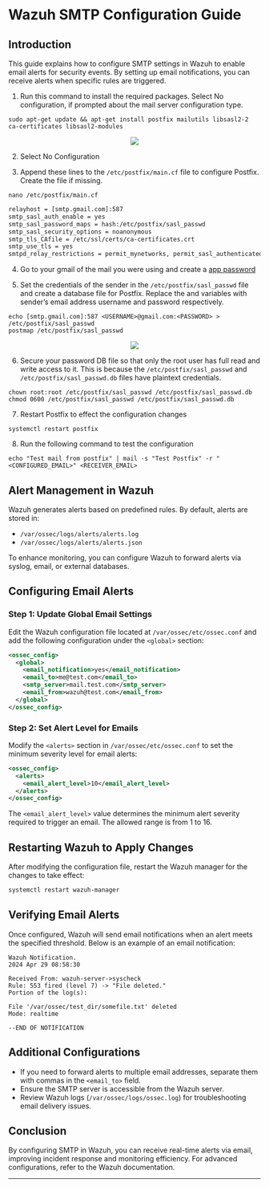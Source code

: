 # Wazuh SMTP Configuration Guide

## Introduction
This guide explains how to configure SMTP settings in Wazuh to enable email alerts for security events. By setting up email notifications, you can receive alerts when specific rules are triggered.

1. Run this command to install the required packages. Select No configuration, if prompted about the mail server configuration type.

```
sudo apt-get update && apt-get install postfix mailutils libsasl2-2 ca-certificates libsasl2-modules
```

<div align=center>
  <img src="https://github.com/user-attachments/assets/882e4fa6-f1ed-49e7-9e06-21013b8dafda"></img>
</div>

2. Select No Configuration

3. Append these lines to the `/etc/postfix/main.cf` file to configure Postfix. Create the file if missing.
```
nano /etc/postfix/main.cf
```
```xml
relayhost = [smtp.gmail.com]:587
smtp_sasl_auth_enable = yes
smtp_sasl_password_maps = hash:/etc/postfix/sasl_passwd
smtp_sasl_security_options = noanonymous
smtp_tls_CAfile = /etc/ssl/certs/ca-certificates.crt
smtp_use_tls = yes
smtpd_relay_restrictions = permit_mynetworks, permit_sasl_authenticated, defer_unauth_destination
```

4. Go to your gmail of the mail you were using and create a [app password](https://myaccount.google.com/apppasswords?pli=1&rapt=AEjHL4Pv1YWpSOoP-tkrnbgDUE9W5MTey-cZBe3kp-DkJV_cK9s7eEbr4kX8OObm7LyNEdsKuGH-1tRVMoTVjIaSMYRs5fp--ojmFZRF0UDKQtR1jvEW0Ps)

5. Set the credentials of the sender in the `/etc/postfix/sasl_passwd` file and create a database file for Postfix. Replace the <USERNAME> and <PASSWORD> variables with sender’s email address username and password respectively.

```
echo [smtp.gmail.com]:587 <USERNAME>@gmail.com:<PASSWORD> > /etc/postfix/sasl_passwd
postmap /etc/postfix/sasl_passwd
```

<div align="center">
<img src="https://github.com/user-attachments/assets/1b8b9eaa-ae32-4e7f-b372-a0cbc721226c" height=""></img>
</div>

6. Secure your password DB file so that only the root user has full read and write access to it. This is because the `/etc/postfix/sasl_passwd` and `/etc/postfix/sasl_passwd.db` files have plaintext credentials.

```
chown root:root /etc/postfix/sasl_passwd /etc/postfix/sasl_passwd.db
chmod 0600 /etc/postfix/sasl_passwd /etc/postfix/sasl_passwd.db
```

7. Restart Postfix to effect the configuration changes

```
systemctl restart postfix
```

8. Run the following command to test the configuration

```
echo "Test mail from postfix" | mail -s "Test Postfix" -r "<CONFIGURED_EMAIL>" <RECEIVER_EMAIL>
```

## Alert Management in Wazuh
Wazuh generates alerts based on predefined rules. By default, alerts are stored in:
- `/var/ossec/logs/alerts/alerts.log`
- `/var/ossec/logs/alerts/alerts.json`

To enhance monitoring, you can configure Wazuh to forward alerts via syslog, email, or external databases.

## Configuring Email Alerts
### Step 1: Update Global Email Settings
Edit the Wazuh configuration file located at `/var/ossec/etc/ossec.conf` and add the following configuration under the `<global>` section:

```xml
<ossec_config>
  <global>
    <email_notification>yes</email_notification>
    <email_to>me@test.com</email_to>
    <smtp_server>mail.test.com</smtp_server>
    <email_from>wazuh@test.com</email_from>
  </global>
</ossec_config>
```

### Step 2: Set Alert Level for Emails
Modify the `<alerts>` section in `/var/ossec/etc/ossec.conf` to set the minimum severity level for email alerts:

```xml
<ossec_config>
  <alerts>
    <email_alert_level>10</email_alert_level>
  </alerts>
</ossec_config>
```

The `<email_alert_level>` value determines the minimum alert severity required to trigger an email. The allowed range is from 1 to 16.

## Restarting Wazuh to Apply Changes
After modifying the configuration file, restart the Wazuh manager for the changes to take effect:

```sh
systemctl restart wazuh-manager
```

## Verifying Email Alerts
Once configured, Wazuh will send email notifications when an alert meets the specified threshold. Below is an example of an email notification:

```
Wazuh Notification.
2024 Apr 29 08:58:30

Received From: wazuh-server->syscheck
Rule: 553 fired (level 7) -> "File deleted."
Portion of the log(s):

File '/var/ossec/test_dir/somefile.txt' deleted
Mode: realtime

--END OF NOTIFICATION
```

## Additional Configurations
- If you need to forward alerts to multiple email addresses, separate them with commas in the `<email_to>` field.
- Ensure the SMTP server is accessible from the Wazuh server.
- Review Wazuh logs (`/var/ossec/logs/ossec.log`) for troubleshooting email delivery issues.

## Conclusion
By configuring SMTP in Wazuh, you can receive real-time alerts via email, improving incident response and monitoring efficiency. For advanced configurations, refer to the Wazuh documentation.

---
